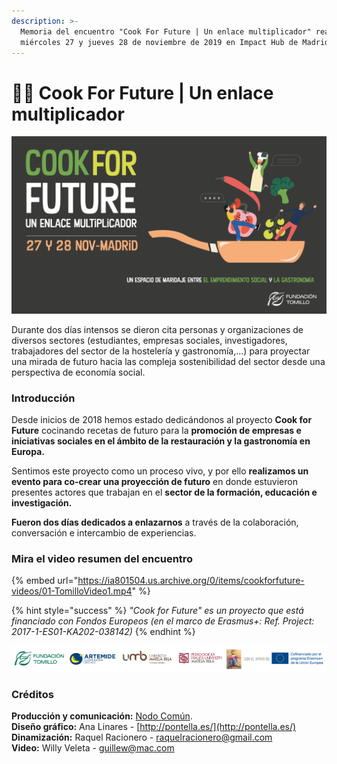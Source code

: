 ```yaml
---
description: >-
  Memoria del encuentro "Cook For Future | Un enlace multiplicador" realizado el
  miércoles 27 y jueves 28 de noviembre de 2019 en Impact Hub de Madrid.
---
```


# 👩‍🍳 Cook For Future \| Un enlace multiplicador

![](.gitbook/assets/header-gitbook-cok4future.png)

Durante dos días intensos se dieron cita personas y organizaciones de diversos sectores \(estudiantes, empresas sociales, investigadores, trabajadores del sector de la hostelería y gastronomía,...\) para proyectar una mirada de futuro hacia las compleja sostenibilidad del sector desde una perspectiva de economía social.

### Introducción

Desde inicios de 2018 hemos estado dedicándonos al proyecto **Cook for Future** cocinando recetas de futuro para la **promoción de empresas e iniciativas sociales en el ámbito de la restauración y la gastronomía en Europa.**  
  
 Sentimos este proyecto como un proceso vivo, y por ello **realizamos un evento para co-crear una proyección de futuro** en donde estuvieron presentes actores que trabajan en el **sector de la formación, educación e investigación.**  
  
 **Fueron dos días dedicados a enlazarnos** a través de la colaboración, conversación e intercambio de experiencias.

### Mira el video resumen del encuentro

{% embed url="https://ia801504.us.archive.org/0/items/cookforfuture-videos/01-TomilloVideo1.mp4" %}

{% hint style="success" %}
_"Cook for Future" es un proyecto que está financiado con Fondos Europeos \(en el marco de Erasmus+: Ref. Project: 2017-1-ES01-KA202-038142\)_
{% endhint %}

![](.gitbook/assets/banda-logos-cookforfuture.png)

### **Créditos**

**Producción y comunicación:** [Nodo Común](https://www.nodocomun.org).  
**Diseño gráfico:** Ana Linares - [http://pontella.es/](http://pontella.es/)  
**Dinamización:** Raquel Racionero - raquelracionero@gmail.com  
**Video:** Willy Veleta - guillew@mac.com

